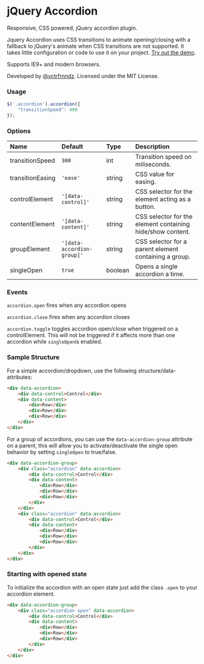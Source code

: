jQuery Accordion
================

Responsive, CSS powered, jQuery accordion plugin.

Jquery Accordion uses CSS transitions to animate opening/closing with a fallback to jQuery's animate when CSS transitions are not supported. It takes little configuration or code to use it on your project. [Try out the demo](//vctrfrnndz.github.io/jquery-accordion).

Supports IE9+ and modern browsers.

Developed by [@vctrfrnndz](http://vctrfrnndz.com). Licensed under the MIT License.

### Usage

```javascript
$('.accordion').accordion({
    "transitionSpeed": 400
});
```

### Options

Name             | Default                    | Type    | Description
:----------------|:---------------------------|:--------|:-----------
transitionSpeed  | `300`                      | int     | Transition speed on miliseconds.                         
transitionEasing | `'ease'`                   | string  | CSS value for easing.                                    
controlElement   | `'[data-control]'`         | string  | CSS selector for the element acting as a button.
contentElement   | `'[data-content]'`         | string  | CSS selector for the element containing hide/show content. 
groupElement     | `'[data-accordion-group]'` | string  | CSS selector for a parent element containing a group.
singleOpen       | `true`                     | boolean | Opens a single accordion a time.

### Events

`accordion.open` fires when any accordion opens

`accordion.close` fires when any accordion closes

`accordion.toggle` toggles accordion open/close when triggered on a controlElement. This will not be triggered if it affects more than one accordion while `singleOpen`is enabled.

### Sample Structure

For a simple accordion/dropdown, use the following structure/data-attributes:

```html
<div data-accordion>
    <div data-control>Control</div>
    <div data-content>
        <div>Row</div>
        <div>Row</div>
        <div>Row</div>
    </div>
</div>
```

For a group of accordions, you can use the `data-accordion-group` attribute on a parent, this will allow you to activate/deactivate the single open behavior by setting `singleOpen` to true/false.

```html
<div data-accordion-group>
    <div class="accordion" data-accordion>
        <div data-control>Control</div>
        <div data-content>
            <div>Row</div>
            <div>Row</div>
            <div>Row</div>
        </div>
    </div>
    <div class="accordion" data-accordion>
        <div data-control>Control</div>
        <div data-content>
            <div>Row</div>
            <div>Row</div>
            <div>Row</div>
        </div>
    </div>
</div>
```

### Starting with opened state

To initialize the accordion with an open state just add the class `.open` to your accordion element.

```html
<div data-accordion-group>
    <div class="accordion open" data-accordion>
        <div data-control>Control</div>
        <div data-content>
            <div>Row</div>
            <div>Row</div>
            <div>Row</div>
        </div>
    </div>
</div>
```
